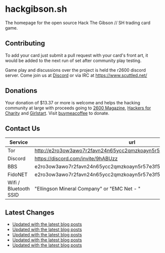 # hackgibson.sh
The homepage for the open source Hack The Gibson // SH trading card game.


## Contributing

To add your card just submit a pull request with your card's front art, it would be added to the next run of set after community play testing.

Game play and discussions over the project is held the r2600 discord server. Come join us at [Discord](https://discord.com/invite/9hABUzz) or via IRC at https://www.scuttled.net/


## Donations

Your donation of $13.37 or more is welcome and helps the hacking community at large with proceeds going to [2600 Magazine](https://2600.com/), [Hackers for Charity](https://hackersforcharity.org) and [Girlstart](https://girlstart.org).  Visit [buymeacoffee](https://www.buymeacoffee.com/hackgibson.sh) to donate.


## Contact Us

Service | url
-|-
Tor | http://e2ro3ow3awo7r2favn24n65ycc2qmzkoayn5r57e3f56nvjwdcgg32ad.onion
Discord | https://discord.com/invite/9hABUzz
BBS | e2ro3ow3awo7r2favn24n65ycc2qmzkoayn5r57e3f56nvjwdcgg32ad.onion:23
FidoNET | e2ro3ow3awo7r2favn24n65ycc2qmzkoayn5r57e3f56nvjwdcgg32ad.onion:24554
Wifi / Bluetooth SSID | "Ellingson Mineral Company" or "EMC Net - <fidonet address>"

## Latest Changes
<!-- BLOG-POST-LIST:START -->
- [Updated with the latest blog posts](https://github.com/DFW2600/hackgibson.sh/commit/7c5cd0a7019c377aae8a336f9357ce23706c0074)
- [Updated with the latest blog posts](https://github.com/DFW2600/hackgibson.sh/commit/eee3686efe28abe1971d57349681c31b21511bed)
- [Updated with the latest blog posts](https://github.com/DFW2600/hackgibson.sh/commit/dde14c07db9c350edd0d62f8458eb1c698c10060)
- [Updated with the latest blog posts](https://github.com/DFW2600/hackgibson.sh/commit/07a8bc51e47979171a26fe53228dcd61d6be9670)
- [Updated with the latest blog posts](https://github.com/DFW2600/hackgibson.sh/commit/26f56fce79d20a0b1af4a3003f8adb6d7e70f8ff)
<!-- BLOG-POST-LIST:END -->
